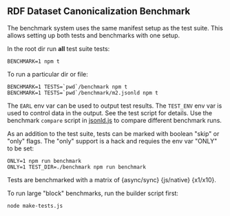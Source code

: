 RDF Dataset Canonicalization Benchmark
--------------------------------------

The benchmark system uses the same manifest setup as the test suite. This
allows setting up both tests and benchmarks with one setup.

In the root dir run **all** test suite tests:

    BENCHMARK=1 npm t

To run a particular dir or file:

    BENCHMARK=1 TESTS=`pwd`/benchmark npm t
    BENCHMARK=1 TESTS=`pwd`/benchmark/m2.jsonld npm t

The `EARL` env var can be used to output test results. The `TEST_ENV` env var
is used to control data in the output. See the test script for details. Use the
benchmark `compare` script in [jsonld.js][] to compare different benchmark
runs.

As an addition to the test suite, tests can be marked with boolean "skip" or
"only" flags. The "only" support is a hack and requies the env var "ONLY" to be
set:

    ONLY=1 npm run benchmark
    ONLY=1 TEST_DIR=./benchmark npm run benchmark

Tests are benchmarked with a matrix of {async/sync} {js/native} {x1/x10}.

To run large "block" benchmarks, run the builder script first:

    node make-tests.js

[jsonld.js]: https://github.com/digitalbazaar/jsonld.js
